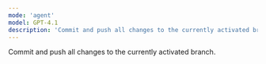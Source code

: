 ```yaml
---
mode: 'agent'
model: GPT-4.1
description: 'Commit and push all changes to the currently activated branch'
---
```


Commit and push all changes to the currently activated branch.